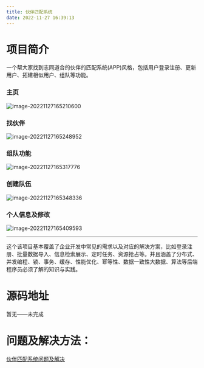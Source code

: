 ```yaml
---
title: 伙伴匹配系统
date: 2022-11-27 16:39:13
---
```


# 项目简介

一个帮大家找到志同道合的伙伴的匹配系统(APP)风格，包括用户登录注册、更新用户、拓建相似用户、组队等功能。

### 主页

![image-20221127165210600](https://xingqiu-tuchuang-1256524210.cos.ap-shanghai.myqcloud.com/2855/image-20221127165210600.png)

### 找伙伴

![image-20221127165248952](https://xingqiu-tuchuang-1256524210.cos.ap-shanghai.myqcloud.com/2855/image-20221127165248952.png)

### 组队功能

![image-20221127165317776](https://xingqiu-tuchuang-1256524210.cos.ap-shanghai.myqcloud.com/2855/image-20221127165317776.png)

### 创建队伍

![image-20221127165348336](https://xingqiu-tuchuang-1256524210.cos.ap-shanghai.myqcloud.com/2855/image-20221127165348336.png)

### 个人信息及修改

![image-20221127165409593](https://xingqiu-tuchuang-1256524210.cos.ap-shanghai.myqcloud.com/2855/image-20221127165409593.png)

---

这个该项目基本覆盖了企业开发中常见的需求以及对应的解决方案，比如登录注册、批量数据导入、信息检索展示、定时任务、资源抢占等。并且涵盖了分布式、并发编程、锁、事务、缓存、性能优化、幂等性、数据一致性大数据、算法等后端程序员必须了解的知识与实践。

# 源码地址

暂无——未完成

# 问题及解决方法：

[伙伴匹配系统问题及解决](https://blog.flyone.space/FlyFriend/)
